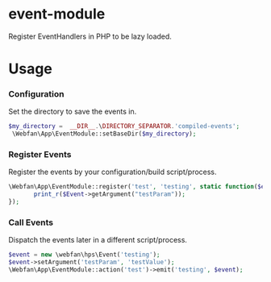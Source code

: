 # event-module
Register EventHandlers in PHP to be lazy loaded.


# Usage
### Configuration 
Set the directory to save the events in.
````php
$my_directory =  __DIR__.\DIRECTORY_SEPARATOR.'compiled-events';
 \Webfan\App\EventModule::setBaseDir($my_directory);
 ````
 ### Register Events
 Register the events by your configuration/build script/process.
 ````php
 \Webfan\App\EventModule::register('test', 'testing', static function($eventName, $emitter, \webfan\hps\Event $Event){
        print_r($Event->getArgument("testParam"));
});
 ````
 ### Call Events
 Dispatch the events later in a different script/process.
 ````php
$event = new \webfan\hps\Event('testing');
$event->setArgument('testParam', 'testValue'); 
\Webfan\App\EventModule::action('test')->emit('testing', $event);
 ````
